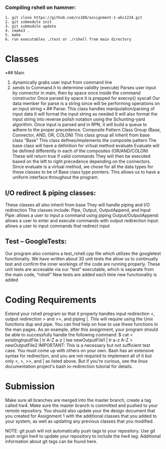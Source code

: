 ### Compiling rshell on hammer:
```
1. git clone https://github.com/cs100/assignment-1-abc1234.git
2. git submodule init
3. git submodule update
4. cmake3 .
5. make
6. run executables ./test or ./rshell from main directory
```

# Classes
•## Main
 1. dynamically grabs user input from command line
 2. sends to Command.h to determine validity (execute)
 Parses user input by connector in main, then by space once inside the command constructor
 Once parsed by space it is prepped for execvp() syscall
 Our data member for parse is a string since will be performing operations on an input string
• ## Parse:
 This class handles manipulation/parsing of input data
 It will format the input string as needed
 It will also format the input string into reverse polish notation using the Schunting-yard algorithm.
 Once input is parsed and in RPN, it will build a queue to adhere to the proper precedence.
  Composite Pattern Class Group (Base, Connector, AND, OR, COLON)
 This class group all inherit from base class “Base”
 This class defines/implements the composite pattern
 The base class will have a definition for virtual method evaluate
 Evaluate will be defined differently in each of the composites (OR/AND/COLON)
 These will return true if valid commands
 They will then be executed based on the left to right precedence depending on the connectors.
 Since evaluate is a virtual method, we chose for all the data types for these classes to be of Base class
type pointers.
 This allows us to have a uniform interface throughout the program.
 ## I/O redirect & piping classes:
 These classes all also inherit from base
 They will handle piping and I/O redirection
 The classes include: Pipe, Output, OutputAppend, and Input
 Pipe: allows a user to input a command using piping
 Output/OutputAppend: allows a user to enter and execute commands with output redirection
 Input: allows a user to input commands that redirect input
 ## Test – GoogleTests:
 Our program also contains a test_rshell.cpp file which utilizes the googletest functionalty.
 We have written about 30 unit tests the allow us to continually test and confirm the inner workings of
the code are running properly.
 These unit tests are accesable via our “test” executable, which is separate from the main code, “rshell”
 New tests are added each time new functionality is added

# Coding Requirements
Extend your rshell program so that it properly handles input redirection <, output redirection > and >>, and piping |. This will require using the Unix functions dup and pipe. You can find help on how to use these functions in the man pages.
As an example, after this assignment, your program should be able to successfully handle the following command:
$ cat < existingInputFile | tr A-Z a-z | tee newOutputFile1 | tr a-z A-Z > newOutputFile2
IMPORTANT: This is a necessary but not sufficient test case. You must come up with others on your own.
Bash has an extensive syntax for redirection, and you are not required to implement all of it but only <, >, >>, and | as listed above. But if you're curious, see the linux documentation project's bash io-redirection tutorial for details.
# Submission
Make sure all branches are merged into the master branch, create a tag called hw4. Make sure the master branch is committed and pushed to your remote repository. You should also update your the design document that you created for Assignment 1 with the additional classes that you added to your system, as well as updating any previous classes that you modified.

NOTE: git push will not automatically push tags to your repository. Use git push origin hw4 to update your repository to include the hw4 tag. Additional information about git tags can be found here.










